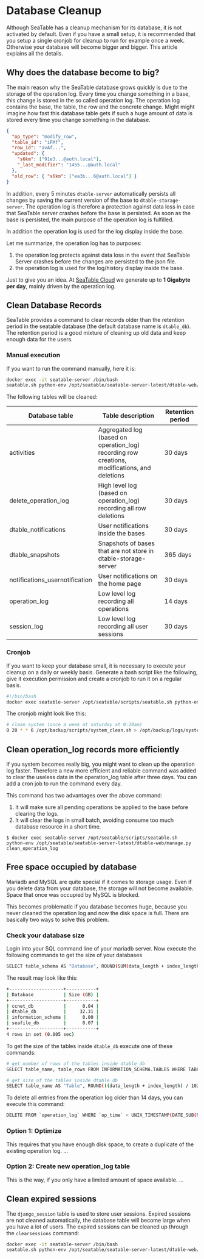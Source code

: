# Database Cleanup

<!-- md:version 1.2 -->

Although SeaTable has a cleanup mechanism for its database, it is not activated by default. Even if you have a small setup, it is recommended that you setup a single cronjob for cleanup to run for example once a week. Otherwise your database will become bigger and bigger. This article explains all the details.

## Why does the database become to big?

The main reason why the SeaTable database grows quickly is due to the storage of the operation log. Every time you change something in a base, this change is stored in the so called operation log. The operation log contains the base, the table, the row and the concrete change. Might might imagine how fast this database table gets if such a huge amount of data is stored every time you change something in the database.

```json
{
  "op_type": "modify_row",
  "table_id": "iFMf",
  "row_id": "avAf...",
  "updated": {
    "s6km": ["91e3...@auth.local"],
    "_last_modifier": "1455...@auth.local"
  },
  "old_row": { "s6km": ["ea3b...6@auth.local"] }
}
```

In addition, every 5 minutes `dtable-server` automatically persists all changes by saving the current version of the base to `dtable-storage-server`. The operation log is therefore a protection against data loss in case that SeaTable server crashes before the base is persisted. As soon as the base is persisted, the main purpose of the operation log is fulfilled.

In addition the operation log is used for the log display inside the base.

Let me summarize, the operation log has to purposes:

1. the operation log protects against data loss in the event that SeaTable Server crashes before the changes are persisted to the json file.
2. the operation log is used for the log/history display inside the base.

Just to give you an idea. At [SeaTable Cloud](https://cloud.seatable.io) we generate up to **1 Gigabyte per day**, mainly driven by the operation log.

## Clean Database Records

SeaTable provides a command to clear records older than the retention period in the seatable database (the default database name is `dtable_db`). The retention period is a good mixture of cleaning up old data and keep enough data for the users.

### Manual execution

If you want to run the command manually, here it is:

```bash
docker exec -it seatable-server /bin/bash
seatable.sh python-env /opt/seatable/seatable-server-latest/dtable-web/manage.py clean_db_records
```

The following tables will be cleaned:

| Database table                 | Table description                                                                             | Retention period |
| ------------------------------ | --------------------------------------------------------------------------------------------- | ---------------- |
| activities                     | Aggregated log (based on operation_log) recording row creations, modifications, and deletions | 30 days          |
| delete_operation_log           | High level log (based on operation_log) recording all row deletions                           | 30 days          |
| dtable_notifications           | User notifications inside the bases                                                           | 30 days          |
| dtable_snapshots               | Snapshots of bases that are not store in dtable-storage-server                                | 365 days         |
| notifications_usernotification | User notifications on the home page                                                           | 30 days          |
| operation_log                  | Low level log recording all operations                                                        | 14 days          |
| session_log                    | Low level log recording all user sessions                                                     | 30 days          |

### Cronjob

If you want to keep your database small, it is necessary to execute your cleanup on a daily or weekly basis. Generate a bash script like the following, give it execution permission and create a cronjob to run it on a regular basis.

```bash
#!/bin/bash
docker exec seatable-server /opt/seatable/scripts/seatable.sh python-env /opt/seatable/seatable-server-latest/dtable-web/manage.py clean_db_records
```

The cronjob might look like this:

```bash
# clean system (once a week at saturday at 0:20am)
0 20 * * 6 /opt/backup/scripts/system_clean.sh > /opt/backup/logs/system_clean.log
```

## Clean operation_log records more efficiently

<!-- md:version 4.1 -->

If you system becomes really big, you might want to clean up the operation log faster. Therefore a new more efficient and reliable command was added to clear the useless data in the operation_log table after three days. You can add a cron job to run the command every day.

This command has two advantages over the above command:

1. It will make sure all pending operations be applied to the base before clearing the logs.
2. It will clear the logs in small batch, avoiding consume too much database resource in a short time.

```
$ docker exec seatable-server /opt/seatable/scripts/seatable.sh python-env /opt/seatable/seatable-server-latest/dtable-web/manage.py clean_operation_log
```

## Free space occupied by database

Mariadb and MySQL are quite special if it comes to storage usage. Even if you delete data from your database, the storage will not become available. Space that once was occupied by MySQL is blocked.

This becomes problematic if you database becomes huge, because you never cleaned the operation log and now the disk space is full. There are basically two ways to solve this problem.

### Check your database size

Login into your SQL command line of your mariadb server. Now execute the following commands to get the size of your databases

```bash
SELECT table_schema AS "Database", ROUND(SUM(data_length + index_length) / 1024 / 1024 / 1024, 2) AS "Size (GB)" FROM information_schema.TABLES GROUP BY table_schema;
```

The result may look like this:

```bash
+--------------------+-----------+
| Database           | Size (GB) |
+--------------------+-----------+
| ccnet_db           |      0.04 |
| dtable_db          |     32.31 |
| information_schema |      0.00 |
| seafile_db         |      0.07 |
+--------------------+-----------+
4 rows in set (0.005 sec)
```

To get the size of the tables inside `dtable_db` execute one of these commands:

```bash
# get number of rows of the tables inside dtable_db
SELECT table_name, table_rows FROM INFORMATION_SCHEMA.TABLES WHERE TABLE_SCHEMA = 'dtable_db';

# get size of the tables inside dtable_db
SELECT table_name AS "Table", ROUND(((data_length + index_length) / 1024 / 1024), 2) AS "Size (MB)" FROM information_schema.TABLES WHERE table_schema = "dtable_db";
```

To delete all entries from the operation log older than 14 days, you can execute this command:

```bash
DELETE FROM `operation_log` WHERE `op_time` < UNIX_TIMESTAMP(DATE_SUB(NOW(), INTERVAL 14 DAY))*1000
```

### Option 1: Optimize

This requires that you have enough disk space, to create a duplicate of the existing operation log.
...

### Option 2: Create new operation_log table

This is the way, if you only have a limited amount of space available.
...


## Clean expired sessions

The `django_session` table is used to store user sessions. Expired sessions are not cleaned automatically, the database table will become large when you have a lot of users. The expired sessions can be cleaned up through the `clearsessions` command:

```bash
docker exec -it seatable-server /bin/bash
seatable.sh python-env /opt/seatable/seatable-server-latest/dtable-web/manage.py clearsessions
```
